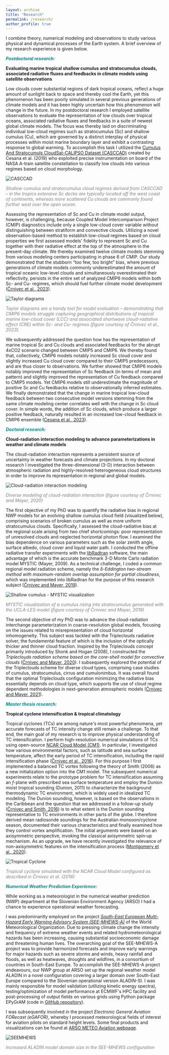 ```yaml
---
layout: archive
title: "Research"
permalink: /research/
author_profile: true
---
```


I combine theory, numerical modeling and observations to study various physical and dynamical processes of the Earth system. A brief overview of my research experience is given below.

<font color="DarkCyan"><b><i>Postdoctoral research:</i></b></font>

**Evaluating marine tropical shallow cumulus and stratocumulus clouds, associated radiative fluxes and feedbacks in climate models using satellite observations** 

Low clouds cover substantial regions of dark tropical oceans, reflect a huge amount of sunlight back to space and thereby cool the Earth, yet this phenomenon has been poorly simulated in several previous generations of climate models and it has been highly uncertain how this phenomenon will change in the future. In my postdoctoral research I employed satellite observations to evaluate the representation of low clouds over tropical oceans, associated radiative fluxes and feedbacks in a suite of newest global climate models. The focus was thereby laid on discriminating individual low-cloud regimes such as stratocumulus (Sc) and shallow cumulus (Cu), which are governed by a distinct interplay of physical processes within moist marine boundary layer and exhibit a contrasting response to global warming. To accomplish this task I utilized the [Cumulus And Stratocumuls CloudSat-CALIPSO Dataset (CASCCAD)](https://data.giss.nasa.gov/clouds/casccad/) created by Cesana et al. (2019) who exploited precise instrumentation on board of the NASA A-train satellite constellation to classify low clouds into various regimes based on cloud morphology.<br/> 

![CASCCAD](/images/figNCrnivec_CASCCAD_CuSc_global.png)

<em><font color="Grey">Shallow cumulus and stratocumulus cloud regimes derived from CASCCAD – in the tropics extensive Sc decks are typically located off the west coast of continents, whereas more scattered Cu clouds are commonly found further west over the open ocean.</font></em>

Assessing the representation of Sc and Cu in climate model output, however, is challenging, because Coupled Model Intercomparison Project (CMIP) diagnostics include only a single low-cloud cover variable without distinguishing between stratiform and convective clouds. Utilizing a novel observation-based method to establish low-cloud regimes based on cloud properties we first assessed models' fidelity to represent Sc and Cu together with their radiative effect at the top of the atmosphere in the present-day climate. We thereby examined twelve climate models stemming from various modeling centers participating in phase 6 of CMIP. Our study demonstrated that the stubborn “too few, too bright” bias, where previous generations of climate models commonly underestimated the amount of tropical oceanic low-level clouds and simultaneously overestimated their reflectivity, persists in the entire set of analyzed CMIP6 models within both Sc- and Cu- regimes, which should fuel further climate model development ([Črnivec et al., 2023](https://agupubs.onlinelibrary.wiley.com/doi/10.1029/2022JD038437)).

![Taylor diagrams](/images/Crnivec_etal_2023_JGRA_FigTaylorDiagrams.png)

<em><font color="Grey">Taylor diagrams are a handy tool for model evaluation – demonstrating that CMIP6 models struggle capturing geographical distributions of tropical marine low-cloud cover (LCC) and associated shortwave cloud-radiative effect (CRE) within Sc- and Cu- regimes (figure courtesy of Črnivec et al., 2023).</font></em>

We subsequently addressed the question how has the representation of marine tropical Sc and Cu clouds and associated feedbacks for the abrupt 4xCO2 scenario changed between CMIP5 and CMIP6. We thereby found that, collectively, CMIP6 models notably increased Sc cloud cover and slightly increased Cu cloud cover compared to their CMIP5 predecessors, and are thus closer to observations. We further showed that CMIP6 models notably improved the representation of Sc feedback (in terms of mean and pattern) and slightly improved the representation of Cu feedback compared to CMIP5 models. Yet CMIP6 models still underestimate the magnitude of positive Sc and Cu feedbacks relative to observationally inferred estimates. We finally demonstrated that the change in marine tropical low-cloud feedback between two consecutive model versions stemming from the same climate modeling center correlates well with the change in Sc cloud cover. In simple words, the addition of Sc clouds, which produce a larger positive feedback, naturally resulted in an increased low-cloud feedback in CMIP6 ensemble ([Cesana et al., 2023](https://iopscience.iop.org/article/10.1088/2515-7620/acc78a)).

<font color="DarkCyan"><b><i>Doctoral research:</i></b></font>

**Cloud-radiation interaction modeling to advance parameterizations in weather and climate models**<br/> 

The cloud-radiation interaction represents a persistent source of uncertainty in weather forecasts and climate projections. In my doctoral research I investigated the three-dimensional (3-D) interaction between atmospheric radiation and highly-resolved heterogeneous cloud structures in order to improve its representation in regional and global models.

![Cloud-radiation interaction modeling](/images/acp-2020-Fig1-web_CrnivecMayer.png)

<em><font color="Grey">Diverse modeling of cloud-radiation interaction (figure courtesy of Črnivec and Mayer, 2020)</font></em>

The first objective of my PhD was to quantify the radiative bias in regional NWP models for an evolving shallow cumulus cloud field (visualized below), comprising scenarios of broken cumulus as well as more uniform stratocumulus clouds. 
Specifically, I assessed the cloud-radiative bias at the regional scale arising from two chief shortcomings: poor representation of unresolved clouds and neglected horizontal photon flow. 
I examined the bias dependence on various parameters such as the solar zenith angle, surface albedo, cloud cover and liquid water path. 
I conducted the offline radiative transfer experiments with the [libRadtran](http://www.libradtran.org/) software, the main advantage of which is the accurate benchmark 3-D Monte Carlo radiation model MYSTIC (Mayer, 2009). As a technical challenge, I coded a common regional model radiation scheme, namely the <em>δ-Eddington two-stream method with maximum-random overlap assumption for partial cloudiness</em>, which was implemented into libRadtran for the purpose of this research subject ([Črnivec and Mayer, 2019](https://acp.copernicus.org/articles/19/8083/2019/)). 

![Shallow cumulus - MYSTIC visualization](/images/cumulus_UCLA-LES_MYSTICvis_Crnivec.gif)

<em><font color="Grey">MYSTIC visualization of a cumulus rising into stratocumulus generated with the UCLA-LES model (figure courtesy of Črnivec and Mayer, 2019)</font></em>

The second objective of my PhD was to advance the cloud-radiation interchange parameterization in coarse-resolution global models, focusing on the issues related to misrepresentation of cloud horizontal inhomogeneity. This subject was tackled with the Tripleclouds radiative solver, the fundamental feature of which is the inclusion of the optically thicker and thinner cloud fraction. Inspired by the Tripleclouds concept primarily introduced by Shonk and Hogan (2008), I constructed the <em>Tripleclouds radiation scheme based on the core-shell model for convective clouds</em> ([Črnivec and Mayer, 2020](https://acp.copernicus.org/articles/20/10733/2020/)). I subsequently explored the potential of the Tripleclouds scheme for diverse cloud types, comprising case studies of cumulus, stratocumulus, cirrus and cumulonimbus. It was overall found that the optimal Tripleclouds configuration minimizing the radiative bias essentially depends on cloud type, which supports the use of cloud regime dependent methodologies in next-generation atmospheric models ([Črnivec and Mayer, 2021](https://gmd.copernicus.org/articles/14/3663/2021/)).


<font color="DarkCyan"><b><i>Master thesis research:</i></b></font>

**Tropical cyclone intensification & tropical climatology**

Tropical cyclones (TCs) are among nature's most powerful phenomena, yet accurate forecasts of TC intensity change still remain a challenge. To that end, the main goal of my research is to improve physical understanding of TC intensification. I perform high-resolution numerical simulations of TCs using open-source [NCAR Cloud Model (CM1)](http://www2.mmm.ucar.edu/people/bryan/cm1/). 
In particular, I investigated how various environmental factors, such as latitude and sea surface temperature, affect the early period of TC intensification, including the rapid intensification phase ([Črnivec et al., 2016](https://rmets.onlinelibrary.wiley.com/doi/abs/10.1002/qj.2752)). For this purpose I first implemented a balanced TC vortex following the theory of Smith (2006) as a new initialization option into the CM1 model. The subsequent numerical experiments relate to the prototype problem for TC intensification assuming an <em>f</em>-plane with prescribed sea surface temperature and employ the Dunion moist tropical sounding (Dunion, 2011) to characterize the background thermodynamic TC environment, which is widely used in idealized TC modeling. 
The Dunion sounding, however, is based on the observations in the Caribbean and the question that we addressed in a follow-up study ([Črnivec and Smith, 2016](https://rmets.onlinelibrary.wiley.com/doi/abs/10.1002/joc.4687)) is to what extent is the Dunion sounding representative to TC environments in other parts of the globe. I therefore derived mean radiosonde soundings for the Australian monsoon/cyclone season, documented their various characteristics and finally examined how they control vortex amplification. 
The initial arguments were based on an axisymmetric perspective, invoking the classical axisymmetric spin‐up mechanism. As an upgrade, we have recently investigated the relevance of non-axisymmetric features on the intensification process ([Montgomery et al., 2020](https://rmets.onlinelibrary.wiley.com/doi/10.1002/qj.3837)).

![Tropical Cyclone](/images/figNCrnivec_TropicalCyclone_NCAR_CM1.png)

<em><font color="Grey">Tropical cyclone simulated with the NCAR Cloud Model configured as described in Črnivec et al. (2016)</font></em>

<font color="DarkCyan"><b><i>Numerical Weather Prediction Experience:</i></b></font>

While working as a meteorologist in the numerical weather prediction (NWP) department at the Slovenian Environment Agency (ARSO) I had a chance to experience operational weather forecasting. 

I was predominantly employed on the project _[South-East European Multi-Hazard Early Warning Advisory System (SEE-MHEWS-A)](https://www.see-mhews.org/)_ of the World Meteorological Organization. Due to pressing climate change the intensity and frequency of extreme weather events and related hydrometeorological hazards has been increasing, causing substantial socioeconomic damage and threatening human lives. The overarching goal of the SEE-MHEWS-A project was to provide harmonized forecasts and improve early warnings for major hazards such as severe storms and winds, heavy rainfall and floods, as well as heatwaves, droughts and wildfires, in a consortium of countries in South-East Europe. To accomplish the SEE-MHEWS-A project endeavours, our NWP group at ARSO set up the regional weather model ALADIN in a novel configuration covering a larger domain over South-East Europe compared to the Slovenian operational version ALADIN-SI. I was mainly responsible for model validation (utilizing kinetic energy spectra), testing/optimization of model performance at ECMWF's HPC facility and post-processing of output fields on various grids using Python package EPyGrAM (code in [GitHub repository](https://github.com/NinaCrnivec/epygram_postprocessing)). 

I was subsequently involved in the project <em>Electronic General Aviation FORecast (eGAFOR)</em>, whereby I processed meteorological fields of interest for aviation pilots on standard height levels. Some final products and visualizations can be found at [ARSO METEO Aviation webpage](http://www.meteo.si/met/sl/aviation/).

![SEEMHEWS](/images/figNCrnivec_SEEMHEWS_domain_s0-6.png)

<em><font color="Grey">Increased ALADIN model domain size in the SEE-MHEWS configuration</font></em>

